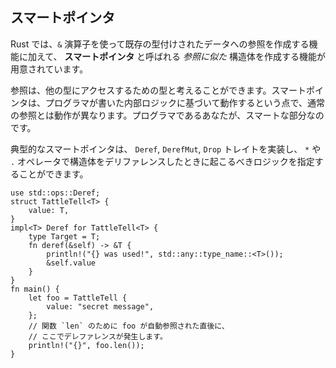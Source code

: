 ## スマートポインタ

Rust では、`&` 演算子を使って既存の型付けされたデータへの参照を作成する機能に加えて、 **スマートポインタ** と呼ばれる *参照に似た* 構造体を作成する機能が用意されています。

参照は、他の型にアクセスするための型と考えることができます。スマートポインタは、プログラマが書いた内部ロジックに基づいて動作するという点で、通常の参照とは動作が異なります。プログラマであるあなたが、スマートな部分なのです。

典型的なスマートポインタは、 `Deref`, `DerefMut`, `Drop` トレイトを実装し、 `*` や `.` オペレータで構造体をデリファレンスしたときに起こるべきロジックを指定することができます。

```
use std::ops::Deref;
struct TattleTell<T> {
    value: T,
}
impl<T> Deref for TattleTell<T> {
    type Target = T;
    fn deref(&self) -> &T {
        println!("{} was used!", std::any::type_name::<T>());
        &self.value
    }
}
fn main() {
    let foo = TattleTell {
        value: "secret message",
    };
    // 関数 `len` のために foo が自動参照された直後に、
    // ここでデレファレンスが発生します。
    println!("{}", foo.len());
}
```